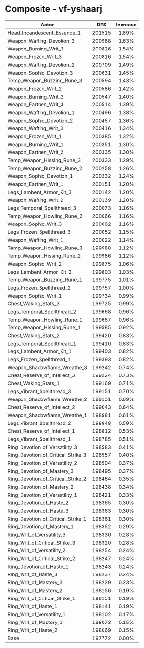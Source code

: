 # Composite - vf-yshaarj
| Actor | DPS | Increase |
|---|:---:|:---:|
|Head_Incandescent_Essence_1|201515|1.89%|
|Weapon_Wafting_Devotion_3|200988|1.63%|
|Weapon_Burning_Writ_3|200826|1.54%|
|Weapon_Frozen_Writ_3|200816|1.54%|
|Weapon_Wafting_Devotion_2|200709|1.49%|
|Weapon_Sophic_Devotion_3|200631|1.45%|
|Temp_Weapon_Buzzing_Rune_3|200594|1.43%|
|Weapon_Frozen_Writ_2|200586|1.42%|
|Weapon_Burning_Writ_2|200547|1.40%|
|Weapon_Earthen_Writ_3|200514|1.39%|
|Weapon_Wafting_Devotion_1|200496|1.38%|
|Weapon_Sophic_Devotion_2|200457|1.36%|
|Weapon_Wafting_Writ_3|200416|1.34%|
|Weapon_Frozen_Writ_1|200385|1.32%|
|Weapon_Burning_Writ_1|200351|1.30%|
|Weapon_Earthen_Writ_2|200335|1.30%|
|Temp_Weapon_Hissing_Rune_3|200333|1.29%|
|Temp_Weapon_Buzzing_Rune_2|200258|1.26%|
|Weapon_Sophic_Devotion_1|200232|1.24%|
|Weapon_Earthen_Writ_1|200151|1.20%|
|Legs_Lambent_Armor_Kit_3|200142|1.20%|
|Weapon_Wafting_Writ_2|200139|1.20%|
|Legs_Temporal_Spellthread_3|200073|1.16%|
|Temp_Weapon_Howling_Rune_2|200066|1.16%|
|Weapon_Sophic_Writ_3|200062|1.16%|
|Legs_Frozen_Spellthread_3|200052|1.15%|
|Weapon_Wafting_Writ_1|200022|1.14%|
|Temp_Weapon_Howling_Rune_3|199988|1.12%|
|Temp_Weapon_Hissing_Rune_2|199986|1.12%|
|Weapon_Sophic_Writ_2|199875|1.06%|
|Legs_Lambent_Armor_Kit_2|199803|1.03%|
|Temp_Weapon_Buzzing_Rune_1|199775|1.01%|
|Legs_Frozen_Spellthread_2|199757|1.00%|
|Weapon_Sophic_Writ_1|199734|0.99%|
|Chest_Waking_Stats_3|199725|0.99%|
|Legs_Temporal_Spellthread_2|199668|0.96%|
|Temp_Weapon_Howling_Rune_1|199667|0.96%|
|Temp_Weapon_Hissing_Rune_1|199585|0.92%|
|Chest_Waking_Stats_2|199420|0.83%|
|Legs_Temporal_Spellthread_1|199410|0.83%|
|Legs_Lambent_Armor_Kit_1|199403|0.82%|
|Legs_Frozen_Spellthread_1|199393|0.82%|
|Weapon_Shadowflame_Wreathe_3|199242|0.74%|
|Chest_Reserve_of_Intellect_3|199224|0.73%|
|Chest_Waking_Stats_1|199169|0.71%|
|Legs_Vibrant_Spellthread_3|199151|0.70%|
|Weapon_Shadowflame_Wreathe_2|199131|0.69%|
|Chest_Reserve_of_Intellect_2|199043|0.64%|
|Weapon_Shadowflame_Wreathe_1|198981|0.61%|
|Legs_Vibrant_Spellthread_2|198948|0.59%|
|Chest_Reserve_of_Intellect_1|198812|0.53%|
|Legs_Vibrant_Spellthread_1|198785|0.51%|
|Ring_Devotion_of_Versatility_3|198583|0.41%|
|Ring_Devotion_of_Critical_Strike_3|198557|0.40%|
|Ring_Devotion_of_Versatility_2|198504|0.37%|
|Ring_Devotion_of_Mastery_3|198495|0.37%|
|Ring_Devotion_of_Critical_Strike_2|198464|0.35%|
|Ring_Devotion_of_Mastery_2|198438|0.34%|
|Ring_Devotion_of_Versatility_1|198421|0.33%|
|Ring_Devotion_of_Haste_2|198365|0.30%|
|Ring_Devotion_of_Haste_3|198363|0.30%|
|Ring_Devotion_of_Critical_Strike_1|198361|0.30%|
|Ring_Devotion_of_Mastery_1|198352|0.29%|
|Ring_Writ_of_Versatility_3|198330|0.28%|
|Ring_Writ_of_Critical_Strike_3|198320|0.28%|
|Ring_Writ_of_Versatility_2|198254|0.24%|
|Ring_Writ_of_Critical_Strike_2|198247|0.24%|
|Ring_Devotion_of_Haste_1|198243|0.24%|
|Ring_Writ_of_Haste_3|198237|0.24%|
|Ring_Writ_of_Mastery_3|198229|0.23%|
|Ring_Writ_of_Mastery_2|198156|0.19%|
|Ring_Writ_of_Critical_Strike_1|198151|0.19%|
|Ring_Writ_of_Haste_1|198141|0.19%|
|Ring_Writ_of_Versatility_1|198102|0.17%|
|Ring_Writ_of_Mastery_1|198073|0.15%|
|Ring_Writ_of_Haste_2|198069|0.15%|
|Base|197772|0.00%|
